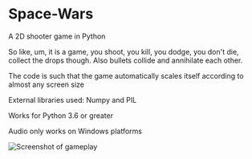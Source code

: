 # Space-Wars
A 2D shooter game in Python

So like, um, it is a game, you shoot, you kill, you dodge, you don't die, collect the drops though. 
Also bullets collide and annihilate each other.

The code is such that the game automatically scales itself according to almost any screen size

External libraries used: Numpy and PIL

Works for Python 3.6 or greater

Audio only works on Windows platforms

![Screenshot of gameplay](https://imgur.com/MuFHMJm.png)

